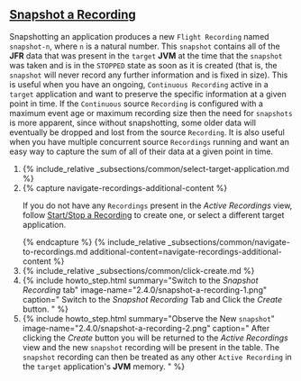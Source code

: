 ## [Snapshot a Recording](#snapshot-a-recording)
Snapshotting an application produces a new `Flight Recording` named `snapshot-n`,
where `n` is a natural number. This `snapshot` contains all of the **JFR** data that
was present in the <code>target</code> **JVM** at the time that the `snapshot` was taken and is in
the `STOPPED` state as soon as it is created (that is, the` snapshot` will never
record any further information and is fixed in size). This is useful when you
have an ongoing, `Continuous Recording` active in a <code>target</code> application and want
to preserve the specific information at a given point in time. If the
`Continuous` source `Recording` is configured with a maximum event age or maximum
recording size then the need for `snapshots` is more apparent, since without
snapshotting, some older data will eventually be dropped and lost from the
source `Recording`. It is also useful when you have multiple concurrent source
`Recordings` running and want an easy way to capture the sum of all of their data
at a given point in time.

<ol>
  <li>
    {% include_relative _subsections/common/select-target-application.md %}
  </li>
  <li>
    {% capture navigate-recordings-additional-content %}
      <p>
        If you do not have any <code>Recordings</code> present in the <i>Active Recordings</i>
        view, follow
        <a href="{{ page.url }}#startstop-a-recording">Start/Stop a Recording</a>
        to create one, or select a different target application.
      </p>
    {% endcapture %}
    {% include_relative _subsections/common/navigate-to-recordings.md additional-content=navigate-recordings-additional-content %}
  </li>
  <li>
    {% include_relative _subsections/common/click-create.md %}
  </li>
  <li>
    {% include howto_step.html
      summary="Switch to the <i>Snapshot Recording</i> tab"
      image-name="2.4.0/snapshot-a-recording-1.png"
      caption="
        Switch to the <i>Snapshot Recording</i> Tab and Click the <i>Create</i>
        button.
      "
    %}
  </li>
  <li>
    {% include howto_step.html
      summary="Observe the New <code>snapshot</code>"
      image-name="2.4.0/snapshot-a-recording-2.png"
      caption="
        After clicking the <i>Create</i> button you will be returned to the
        <i>Active Recordings</i> view and the new <code>snapshot</code> recording will be present
        in the table. The <code>snapshot</code> recording can then be treated as any other
        <code>Active Recording</code> in the <code>target</code> application's <b>JVM</b> memory.
      "
    %}
  </li>
</ol>
